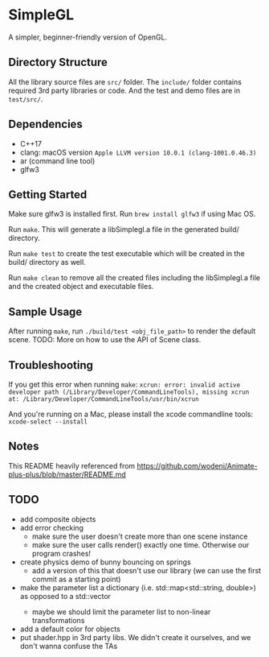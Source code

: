 # SimpleGL

A simpler, beginner-friendly version of OpenGL.

## Directory Structure

All the library source files are `src/` folder. 
The `include/` folder contains required 3rd party libraries or code.
And the test and demo files are in `test/src/`.

## Dependencies

- C++17
- clang: macOS version `Apple LLVM version 10.0.1 (clang-1001.0.46.3)`
- ar (command line tool)
- glfw3

## Getting Started

Make sure glfw3 is installed first. Run `brew install glfw3` if using Mac OS.

Run `make`. This will generate a libSimplegl.a file in the generated build/ directory.

Run `make test` to create the test executable which will be created in the build/ directory as well.

Run `make clean` to remove all the created files including the libSimplegl.a file and the created
object and executable files.

## Sample Usage

After running `make`, run `./build/test <obj_file_path>` to render the default scene.
TODO: More on how to use the API of Scene class.

## Troubleshooting

If you get this error when running `make`: `xcrun: error: invalid active developer path (/Library/Developer/CommandLineTools), missing xcrun at: /Library/Developer/CommandLineTools/usr/bin/xcrun`

And you're running on a Mac, please install the xcode commandline tools: `xcode-select --install`

## Notes

This README heavily referenced from https://github.com/wodeni/Animate-plus-plus/blob/master/README.md

## TODO

- add composite objects
- add error checking
   - make sure the user doesn't create more than one scene instance
   - make sure the user calls render() exactly one time. Otherwise our program crashes!
- create physics demo of bunny bouncing on springs 
   - add a version of this that doesn't use our library (we can use the first commit as a starting point)
- make the parameter list a dictionary (i.e. std::map<std::string, double>) as opposed to a std::vector<double>
   - maybe we should limit the parameter list to non-linear transformations
- add a default color for objects
- put shader.hpp in 3rd party libs. We didn't create it ourselves, and we don't wanna confuse the TAs
